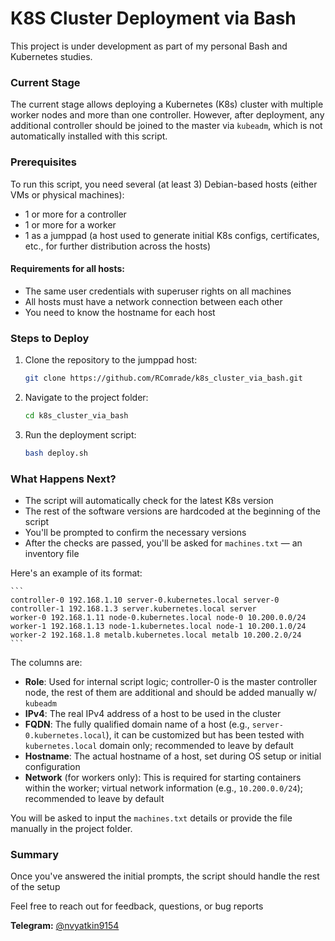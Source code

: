 # K8S Cluster Deployment via Bash

This project is under development as part of my personal Bash and Kubernetes studies.

### Current Stage
The current stage allows deploying a Kubernetes (K8s) cluster with multiple worker nodes and more than one controller. However, after deployment, any additional controller should be joined to the master via `kubeadm`, which is not automatically installed with this script.

### Prerequisites
To run this script, you need several (at least 3) Debian-based hosts (either VMs or physical machines):
- 1 or more for a controller
- 1 or more for a worker
- 1 as a jumppad (a host used to generate initial K8s configs, certificates, etc., for further distribution across the hosts)

#### Requirements for all hosts:
- The same user credentials with superuser rights on all machines
- All hosts must have a network connection between each other
- You need to know the hostname for each host 

### Steps to Deploy

1. Clone the repository to the jumppad host:
    ```bash
    git clone https://github.com/RComrade/k8s_cluster_via_bash.git
    ```

2. Navigate to the project folder:
    ```bash
    cd k8s_cluster_via_bash
    ```

3. Run the deployment script:
    ```bash
    bash deploy.sh
    ```

### What Happens Next?

- The script will automatically check for the latest K8s version
- The rest of the software versions are hardcoded at the beginning of the script
- You'll be prompted to confirm the necessary versions
- After the checks are passed, you'll be asked for `machines.txt` — an inventory file
 

Here's an example of its format:

    ```
    controller-0 192.168.1.10 server-0.kubernetes.local server-0
    controller-1 192.168.1.3 server.kubernetes.local server
    worker-0 192.168.1.11 node-0.kubernetes.local node-0 10.200.0.0/24
    worker-1 192.168.1.13 node-1.kubernetes.local node-1 10.200.1.0/24
    worker-2 192.168.1.8 metalb.kubernetes.local metalb 10.200.2.0/24
    ```

   The columns are:
   - **Role**: Used for internal script logic; controller-0 is the master controller node, the rest of them are additional and should be added manually w/ `kubeadm`
   - **IPv4**: The real IPv4 address of a host to be used in the cluster
   - **FQDN**: The fully qualified domain name of a host (e.g., `server-0.kubernetes.local`), it can be customized but has been tested with `kubernetes.local` domain only; recommended to leave by default
   - **Hostname**: The actual hostname of a host, set during OS setup or initial configuration
   - **Network** (for workers only): This is required for starting containers within the worker; virtual network information (e.g., `10.200.0.0/24`); recommended to leave by default

You will be asked to input the `machines.txt` details or provide the file manually in the project folder.

### Summary

Once you've answered the initial prompts, the script should handle the rest of the setup

Feel free to reach out for feedback, questions, or bug reports

**Telegram:** [@nvyatkin9154](https://t.me/nvyatkin9154)
